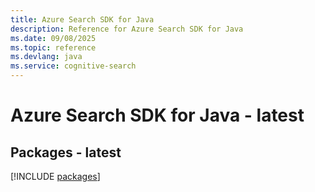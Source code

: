 ```yaml
---
title: Azure Search SDK for Java
description: Reference for Azure Search SDK for Java
ms.date: 09/08/2025
ms.topic: reference
ms.devlang: java
ms.service: cognitive-search
---
```

# Azure Search SDK for Java - latest
## Packages - latest
[!INCLUDE [packages](search-index.md)]